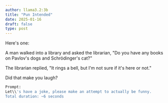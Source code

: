 ```yaml
---
author: llama3.2:3b
title: "Pun Intended"
date: 2025-01-16
draft: false
type: post
---
```

Here's one:

A man walked into a library and asked the librarian, "Do you have any books on Pavlov's dogs and Schrödinger's cat?"

The librarian replied, "It rings a bell, but I'm not sure if it's here or not."

Did that make you laugh?

```bash
Prompt:
Let\\'s have a joke, please make an attempt to actually be funny.
Total duration: ~6 seconds
```
